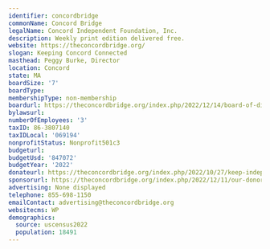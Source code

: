 ```yaml
---
identifier: concordbridge
commonName: Concord Bridge
legalName: Concord Independent Foundation, Inc.
description: Weekly print edition delivered free.
website: https://theconcordbridge.org/
slogan: Keeping Concord Connected
masthead: Peggy Burke, Director
location: Concord
state: MA
boardSize: '7'
boardType:
membershipType: non-membership
boardurl: https://theconcordbridge.org/index.php/2022/12/14/board-of-directors/
bylawsurl:
numberOfEmployees: '3'
taxID: 86-3807140
taxIDLocal: '069194'
nonprofitStatus: Nonprofit501c3
budgeturl:
budgetUsd: '847072'
budgetYear: '2022'
donateurl: https://theconcordbridge.org/index.php/2022/10/27/keep-independent-local-journalism-alive/
sponsorurl: https://theconcordbridge.org/index.php/2022/12/11/our-donors/
advertising: None displayed
telephone: 855-698-1150
emailContact: advertising@theconcordbridge.org
websitecms: WP
demographics:
  source: uscensus2022
  population: 18491
---
```


